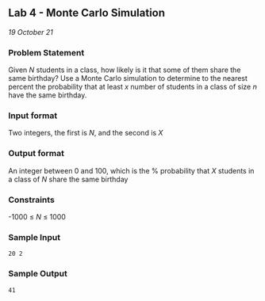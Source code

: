 ## Lab 4 - Monte Carlo Simulation
*19 October 21*

### Problem Statement
<!---Problem Statement here--->
Given *N* students in a class, how likely is it that some of them share the same birthday? Use a Monte Carlo simulation to determine to the nearest percent the probability that at least *x* number of students in a class of size *n* have the same birthday.

### Input format
<!---Input format here--->
Two integers, the first is *N*, and the second is *X*

### Output format
<!---Output format here--->
An integer between 0 and 100, which is the % probability that *X* students in a class of *N* share the same birthday

### Constraints
-1000 ≤ *N* ≤ 1000

### Sample Input
```
20 2
```

### Sample Output
```
41
```

